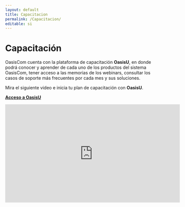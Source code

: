 ```yaml
---
layout: default
title: Capacitacion
permalink: /Capacitacion/
editable: si
---
```


# Capacitación


OasisCom cuenta con la plataforma de capacitación **OasisU**, en donde podrá conocer y aprender de cada uno de los productos del sistema OasisCom, tener acceso a las memorias de los webinars, consultar los casos de soporte más frecuentes por cada mes y sus soluciones.  

Mira el siguiente video e inicia tu plan de capacitación con **OasisU**.  

[**Acceso a OasisU**](https://www.youtube.com/embed/SbAI1f1iA34)

<iframe width="560" height="315" src="https://www.youtube.com/embed/SbAI1f1iA34" frameborder="0" allow="accelerometer; autoplay; clipboard-write; encrypted-media; gyroscope; picture-in-picture" allowfullscreen></iframe>



